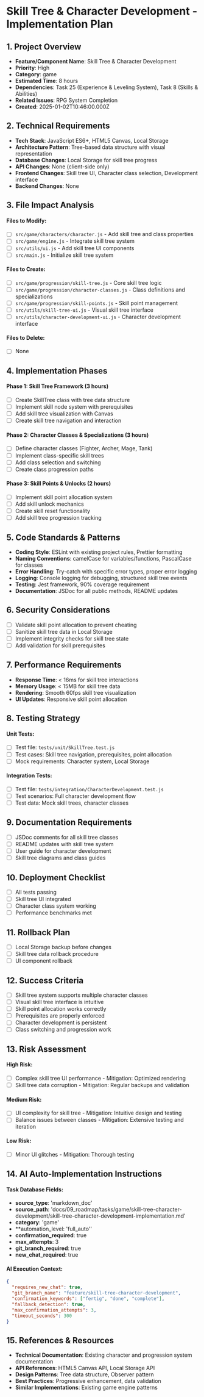 # Skill Tree & Character Development - Implementation Plan

## 1. Project Overview
- **Feature/Component Name**: Skill Tree & Character Development
- **Priority**: High
- **Category**: game
- **Estimated Time**: 8 hours
- **Dependencies**: Task 25 (Experience & Leveling System), Task 8 (Skills & Abilities)
- **Related Issues**: RPG System Completion
- **Created**: 2025-01-02T10:46:00.000Z

## 2. Technical Requirements
- **Tech Stack**: JavaScript ES6+, HTML5 Canvas, Local Storage
- **Architecture Pattern**: Tree-based data structure with visual representation
- **Database Changes**: Local Storage for skill tree progress
- **API Changes**: None (client-side only)
- **Frontend Changes**: Skill tree UI, Character class selection, Development interface
- **Backend Changes**: None

## 3. File Impact Analysis

#### Files to Modify:
- [ ] `src/game/characters/character.js` - Add skill tree and class properties
- [ ] `src/game/engine.js` - Integrate skill tree system
- [ ] `src/utils/ui.js` - Add skill tree UI components
- [ ] `src/main.js` - Initialize skill tree system

#### Files to Create:
- [ ] `src/game/progression/skill-tree.js` - Core skill tree logic
- [ ] `src/game/progression/character-classes.js` - Class definitions and specializations
- [ ] `src/game/progression/skill-points.js` - Skill point management
- [ ] `src/utils/skill-tree-ui.js` - Visual skill tree interface
- [ ] `src/utils/character-development-ui.js` - Character development interface

#### Files to Delete:
- [ ] None

## 4. Implementation Phases

#### Phase 1: Skill Tree Framework (3 hours)
- [ ] Create SkillTree class with tree data structure
- [ ] Implement skill node system with prerequisites
- [ ] Add skill tree visualization with Canvas
- [ ] Create skill tree navigation and interaction

#### Phase 2: Character Classes & Specializations (3 hours)
- [ ] Define character classes (Fighter, Archer, Mage, Tank)
- [ ] Implement class-specific skill trees
- [ ] Add class selection and switching
- [ ] Create class progression paths

#### Phase 3: Skill Points & Unlocks (2 hours)
- [ ] Implement skill point allocation system
- [ ] Add skill unlock mechanics
- [ ] Create skill reset functionality
- [ ] Add skill tree progression tracking

## 5. Code Standards & Patterns
- **Coding Style**: ESLint with existing project rules, Prettier formatting
- **Naming Conventions**: camelCase for variables/functions, PascalCase for classes
- **Error Handling**: Try-catch with specific error types, proper error logging
- **Logging**: Console logging for debugging, structured skill tree events
- **Testing**: Jest framework, 90% coverage requirement
- **Documentation**: JSDoc for all public methods, README updates

## 6. Security Considerations
- [ ] Validate skill point allocation to prevent cheating
- [ ] Sanitize skill tree data in Local Storage
- [ ] Implement integrity checks for skill tree state
- [ ] Add validation for skill prerequisites

## 7. Performance Requirements
- **Response Time**: < 16ms for skill tree interactions
- **Memory Usage**: < 15MB for skill tree data
- **Rendering**: Smooth 60fps skill tree visualization
- **UI Updates**: Responsive skill point allocation

## 8. Testing Strategy

#### Unit Tests:
- [ ] Test file: `tests/unit/SkillTree.test.js`
- [ ] Test cases: Skill tree navigation, prerequisites, point allocation
- [ ] Mock requirements: Character system, Local Storage

#### Integration Tests:
- [ ] Test file: `tests/integration/CharacterDevelopment.test.js`
- [ ] Test scenarios: Full character development flow
- [ ] Test data: Mock skill trees, character classes

## 9. Documentation Requirements
- [ ] JSDoc comments for all skill tree classes
- [ ] README updates with skill tree system
- [ ] User guide for character development
- [ ] Skill tree diagrams and class guides

## 10. Deployment Checklist
- [ ] All tests passing
- [ ] Skill tree UI integrated
- [ ] Character class system working
- [ ] Performance benchmarks met

## 11. Rollback Plan
- [ ] Local Storage backup before changes
- [ ] Skill tree data rollback procedure
- [ ] UI component rollback

## 12. Success Criteria
- [ ] Skill tree system supports multiple character classes
- [ ] Visual skill tree interface is intuitive
- [ ] Skill point allocation works correctly
- [ ] Prerequisites are properly enforced
- [ ] Character development is persistent
- [ ] Class switching and progression work

## 13. Risk Assessment

#### High Risk:
- [ ] Complex skill tree UI performance - Mitigation: Optimized rendering
- [ ] Skill tree data corruption - Mitigation: Regular backups and validation

#### Medium Risk:
- [ ] UI complexity for skill tree - Mitigation: Intuitive design and testing
- [ ] Balance issues between classes - Mitigation: Extensive testing and iteration

#### Low Risk:
- [ ] Minor UI glitches - Mitigation: Thorough testing

## 14. AI Auto-Implementation Instructions

#### Task Database Fields:
- **source_type**: 'markdown_doc'
- **source_path**: 'docs/09_roadmap/tasks/game/skill-tree-character-development/skill-tree-character-development-implementation.md'
- **category**: 'game'
- **automation_level: 'full_auto''
- **confirmation_required**: true
- **max_attempts**: 3
- **git_branch_required**: true
- **new_chat_required**: true

#### AI Execution Context:
```json
{
  "requires_new_chat": true,
  "git_branch_name": "feature/skill-tree-character-development",
  "confirmation_keywords": ["fertig", "done", "complete"],
  "fallback_detection": true,
  "max_confirmation_attempts": 3,
  "timeout_seconds": 300
}
```

## 15. References & Resources
- **Technical Documentation**: Existing character and progression system documentation
- **API References**: HTML5 Canvas API, Local Storage API
- **Design Patterns**: Tree data structure, Observer pattern
- **Best Practices**: Progressive enhancement, data validation
- **Similar Implementations**: Existing game engine patterns 